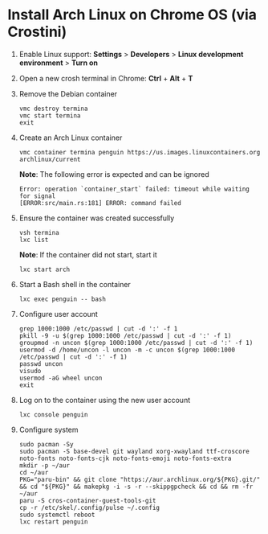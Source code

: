 # Install Arch Linux on Chrome OS (via Crostini)

1. Enable Linux support: **Settings** > **Developers** > **Linux development environment** > **Turn on**

1. Open a new crosh terminal in Chrome: **Ctrl** + **Alt** + **T**

1. Remove the Debian container

	```
	vmc destroy termina
	vmc start termina
	exit
	```

1. Create an Arch Linux container

	```
	vmc container termina penguin https://us.images.linuxcontainers.org archlinux/current
	```

	**Note**: The following error is expected and can be ignored

	```
	Error: operation `container_start` failed: timeout while waiting for signal
	[ERROR:src/main.rs:181] ERROR: command failed
	```

1. Ensure the container was created successfully

	```
	vsh termina
	lxc list
	```
	**Note**: If the container did not start, start it

	```
	lxc start arch
	```

1. Start a Bash shell in the container

	```
	lxc exec penguin -- bash
	```

1. Configure user account

	```
	grep 1000:1000 /etc/passwd | cut -d ':' -f 1
	pkill -9 -u $(grep 1000:1000 /etc/passwd | cut -d ':' -f 1)
	groupmod -n uncon $(grep 1000:1000 /etc/passwd | cut -d ':' -f 1)
	usermod -d /home/uncon -l uncon -m -c uncon $(grep 1000:1000 /etc/passwd | cut -d ':' -f 1)
	passwd uncon
	visudo
	usermod -aG wheel uncon
	exit
	```

1. Log on to the container using the new user account

	```
	lxc console penguin
	```

1. Configure system

	```
	sudo pacman -Sy
	sudo pacman -S base-devel git wayland xorg-xwayland ttf-croscore noto-fonts noto-fonts-cjk noto-fonts-emoji noto-fonts-extra
	mkdir -p ~/aur
	cd ~/aur
	PKG="paru-bin" && git clone "https://aur.archlinux.org/${PKG}.git/" && cd "${PKG}" && makepkg -i -s -r --skippgpcheck && cd && rm -fr ~/aur
	paru -S cros-container-guest-tools-git
	cp -r /etc/skel/.config/pulse ~/.config
	sudo systemctl reboot
	lxc restart penguin
	```
